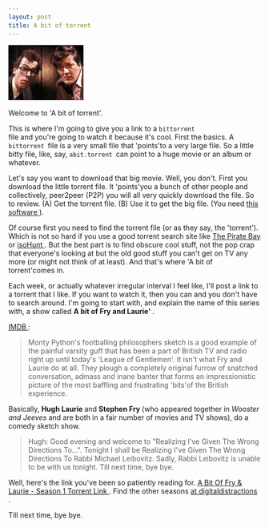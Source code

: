 ```yaml
---
layout: post
title: A bit of torrent 
---
```

<div class="floating_right"><a href="/weblog/images/2006/fry_and_laurie.jpg"><img src="/weblog/images/2006/fry_and_laurie.jpg" width="150" /></a></div>

Welcome to 'A bit of torrent'. 

This is where I'm going to give you a link to a <code>bittorrent </code>file and you're going to watch it because it's cool. First the basics. A <code>bittorrent </code>file is a very small file that 'points'to a very large file. So a little bitty file, like, say, <code>abit.torrent </code>can point to a huge movie or an album or whatever. 

Let's say you want to download that big movie. Well, you don't. First you download the little torrent file. It 'points'you a bunch of other people and collectively, peer2peer (P2P) you will all very quickly download the file. So to review. (A) Get the torrent file. (B) Use it to get the big file. (You need <a href="http://www.bittorrent.com/">this software </a>). 

Of course first you need to find the torrent file (or as they say, the 'torrent'). Which is not so hard if you use a good torrent search site like <a href="http://thepiratebay.org/">The Pirate Bay </a>or <a href="http://isohunt.com">isoHunt </a>. But the best part is to find obscure cool stuff, not the pop crap that everyone's looking at but the old good stuff you can't get on TV any more (or might not think of at least). And that's where 'A bit of torrent'comes in. 

Each week, or actually whatever irregular interval I feel like, I'll post a link to a torrent that I like. If you want to watch it, then you can and you don't have to search around. I'm going to start with, and explain the name of this series with, a show called <strong>A bit of Fry and Laurie' </strong>. 

<a href="http://us.imdb.com/title/tt0101049/">IMDB </a>:<blockquote>Monty Python's footballing philosophers sketch is a good example of the painful varsity guff that has been a part of British TV and radio right up until today's 'League of Gentlemen'. It isn't what Fry and Laurie do at all. They plough a completely original furrow of snatched conversation, admass and inane banter that forms an impressionistic picture of the most baffling and frustrating 'bits'of the British experience. </blockquote>

Basically, <strong>Hugh Laurie </strong>and <strong>Stephen Fry </strong>(who appeared together in <em>Wooster and Jeeves </em>and are both in a fair number of movies and TV shows), do a comedy sketch show.<blockquote>Hugh: Good evening and welcome to "Realizing I've Given The Wrong Directions To...". Tonight I shall be Realizing I've Given The Wrong Directions To Rabbi Michael Leibovitz. Sadly, Rabbi Leibovitz is unable to be with us tonight. Till next time, bye bye. </blockquote>

Well, here's the link you've been so patiently reading for. <a href="http://www2.digitaldistractions.org:8080/torrents/A%20Bit%20Of%20Fry%20&amp;%20Laurie%20-%20Season%201.torrent">A Bit Of Fry &amp; Laurie - Season 1 Torrent Link </a>. Find the other seasons <a href="http://www2.digitaldistractions.org:8080/torrents.php?showid=42">at digitaldistractions </a>. 

Till next time, bye bye.
